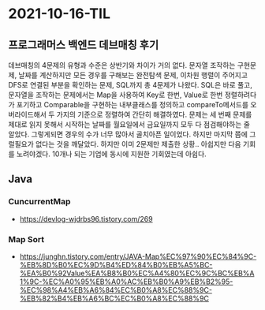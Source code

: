 # 2021-10-16-TIL

## 프로그래머스 백엔드 데브매칭 후기

데브매칭의 4문제의 유형과 수준은 상반기와 차이가 거의 없다. 문자열 조작하는 구현문제, 날짜를 계산하지만 모든 경우를 구해보는 완전탐색 문제, 이차원 행렬이 주어지고 DFS로 연결된 부분을 확인하는 문제, SQL까지 총 4문제가 나왔다. SQL은 바로 풀고, 문자열을 조작하는 문제에서는 Map을 사용하여 Key로 한번, Value로 한번 정렬하려다가 포기하고 Comparable을 구현하는 내부클래스를 정의하고 compareTo메서드를 오버라이드해서 두 가지의 기준으로 정렬하여 간단히 해결하였다. 문제는 세 번째 문제를 제대로 읽지 못해서 시작하는 날짜를 월요일에서 금요일까지 모두 다 점검해야하는 줄 알았다. 그렇게되면 경우의 수가 너무 많아서 골치아픈 일이었다. 하지만 마지막 쯤에 그럴필요가 없다는 것을 깨달았다. 하지만 이미 2문제만 제출한 상황.. 아쉽지만 다음 기회를 노려야겠다. 10개나 되는 기업에 동시에 지원한 기회였는데 아쉽다.

## Java

### CuncurrentMap
- https://devlog-wjdrbs96.tistory.com/269

### Map Sort
- https://junghn.tistory.com/entry/JAVA-Map%EC%97%90%EC%84%9C-%EB%8D%B0%EC%9D%B4%ED%84%B0%EB%A5%BC-%EA%B0%92Value%EA%B8%B0%EC%A4%80%EC%9C%BC%EB%A1%9C-%EC%A0%95%EB%A0%AC%EB%B0%A9%EB%B2%95-%EC%98%A4%EB%A6%84%EC%B0%A8%EC%88%9C-%EB%82%B4%EB%A6%BC%EC%B0%A8%EC%88%9C